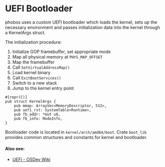 # UEFI Bootloader

phobos uses a custom UEFI bootloader which loads the kernel, sets up the necessary environment and passes initialization data into the kernel through a KernelArgs struct.

The initialization procedure:
1. Initialize GOP framebuffer, set appropriate mode
2. Map all physical memory at `PHYS_MAP_OFFSET`
3. Map the framebuffer
4. Call `SetVirtualAddressMap()`
5. Load kernel binary
6. Call `ExitBootServices()`
7. Switch to a new stack
8. Jump to the kernel entry point

```rust,ignore
#[repr(C)]
pub struct KernelArgs {
    pub mmap: ArrayVec<MemoryDescriptor, 512>,
    pub uefi_rst: SystemTable<Runtime>,
    pub fb_addr: *mut u8,
    pub fb_info: ModeInfo,
}
```

Bootloader code is located in `kernel/arch/amd64/boot`.
Crate `boot_lib` provides common structures and constants for kernel and bootloader.

#### Also see:
- [UEFI - OSDev Wiki](https://wiki.osdev.org/UEFI)